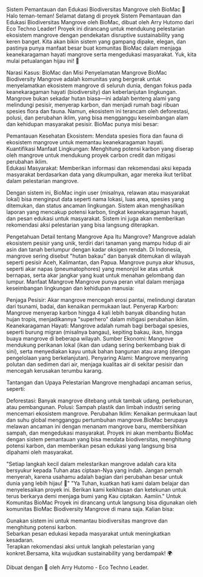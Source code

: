 Sistem Pemantauan dan Edukasi Biodiversitas Mangrove oleh BioMac 🌱
Halo teman-teman! Selamat datang di proyek Sistem Pemantauan dan Edukasi Biodiversitas Mangrove oleh BioMac, dibuat oleh Arry Hutomo dari Eco Techno Leader! Proyek ini dirancang untuk mendukung pelestarian ekosistem mangrove dengan pendekatan disruptive sustainability yang keren banget. Kita akan bikin sistem yang gampang dipake, elegan, dan pastinya punya manfaat besar buat komunitas BioMac dalam menjaga keanekaragaman hayati mangrove serta mengedukasi masyarakat. Yuk, kita mulai petualangan hijau ini! 🚀

Narasi Kasus: BioMac dan Misi Penyelamatan Mangrove
BioMac Biodiversity Mangrove adalah komunitas yang bergerak untuk menyelamatkan ekosistem mangrove di seluruh dunia, dengan fokus pada keanekaragaman hayati (biodiversity) dan keberlanjutan lingkungan. Mangrove bukan sekadar hutan biasa—ini adalah benteng alami yang melindungi pesisir, menyerap karbon, dan menjadi rumah bagi ribuan spesies flora dan fauna. Namun, ekosistem ini terancam oleh deforestasi, polusi, dan perubahan iklim, yang bisa mengganggu keseimbangan alam dan kehidupan masyarakat pesisir.
BioMac punya misi besar:  

Pemantauan Kesehatan Ekosistem: Mendata spesies flora dan fauna di ekosistem mangrove untuk memantau keanekaragaman hayati.  
Kuantifikasi Manfaat Lingkungan: Menghitung potensi karbon yang diserap oleh mangrove untuk mendukung proyek carbon credit dan mitigasi perubahan iklim.  
Edukasi Masyarakat: Memberikan informasi dan rekomendasi aksi kepada masyarakat berdasarkan data yang dikumpulkan, agar mereka ikut terlibat dalam pelestarian mangrove.

Dengan sistem ini, BioMac ingin user (misalnya, relawan atau masyarakat lokal) bisa menginput data seperti nama lokasi, luas area, spesies yang ditemukan, dan status ancaman lingkungan. Sistem akan menghasilkan laporan yang mencakup potensi karbon, tingkat keanekaragaman hayati, dan pesan edukasi untuk masyarakat. Sistem ini juga akan memberikan rekomendasi aksi pelestarian yang bisa langsung diterapkan.

Pengetahuan Detail tentang Mangrove
Apa Itu Mangrove?
Mangrove adalah ekosistem pesisir yang unik, terdiri dari tanaman yang mampu hidup di air asin dan tanah berlumpur dengan kadar oksigen rendah. Di Indonesia, mangrove sering disebut "hutan bakau" dan banyak ditemukan di wilayah seperti pesisir Aceh, Kalimantan, dan Papua. Mangrove punya akar khusus, seperti akar napas (pneumatophores) yang menonjol ke atas untuk bernapas, serta akar jangkar yang kuat untuk menahan gelombang dan lumpur.
Manfaat Mangrove
Mangrove punya peran vital dalam menjaga keseimbangan lingkungan dan kehidupan manusia:

Penjaga Pesisir: Akar mangrove mencegah erosi pantai, melindungi daratan dari tsunami, badai, dan kenaikan permukaan laut.
Penyerap Karbon: Mangrove menyerap karbon hingga 4 kali lebih banyak dibanding hutan hujan tropis, menjadikannya "superhero" dalam mitigasi perubahan iklim.
Keanekaragaman Hayati: Mangrove adalah rumah bagi berbagai spesies, seperti burung migran (misalnya bangau), kepiting bakau, ikan, hingga buaya mangrove di beberapa wilayah.
Sumber Ekonomi: Mangrove mendukung perikanan lokal (ikan dan udang sering berkembang biak di sini), serta menyediakan kayu untuk bahan bangunan atau arang (dengan pengelolaan yang berkelanjutan).
Penyaring Alami: Mangrove menyaring polutan dan sedimen dari air, menjaga kualitas air di sekitar pesisir dan mencegah kerusakan terumbu karang.

Tantangan dan Upaya Pelestarian
Mangrove menghadapi ancaman serius, seperti:

Deforestasi: Banyak mangrove ditebang untuk tambak udang, perkebunan, atau pembangunan.
Polusi: Sampah plastik dan limbah industri sering mencemari ekosistem mangrove.
Perubahan Iklim: Kenaikan permukaan laut dan suhu global mengganggu pertumbuhan mangrove.BioMac berupaya melawan ancaman ini dengan menanam mangrove baru, membersihkan sampah, dan mengedukasi masyarakat. Proyek ini akan membantu BioMac dengan sistem pemantauan yang bisa mendata biodiversitas, menghitung potensi karbon, dan memberikan pesan edukasi yang langsung bisa dipahami oleh masyarakat.




"Setiap langkah kecil dalam melestarikan mangrove adalah cara kita bersyukur kepada Tuhan atas ciptaan-Nya yang indah. Jangan pernah menyerah, karena usahamu adalah bagian dari perubahan besar untuk dunia yang lebih hijau! 🌿"
"Ya Tuhan, kuatkan hati kami dalam belajar dan menyelesaikan proyek ini. Berikan kami keikhlasan dan ketekunan untuk terus berkarya demi menjaga bumi yang Kau ciptakan. Aamiin."
Untuk Komunitas BioMac
Proyek ini dirancang untuk langsung bisa digunakan oleh komunitas BioMac Biodiversity Mangrove di mana saja. Kalian bisa:  

Gunakan sistem ini untuk memantau biodiversitas mangrove dan menghitung potensi karbon.  
Sebarkan pesan edukasi kepada masyarakat untuk meningkatkan kesadaran.  
Terapkan rekomendasi aksi untuk langkah pelestarian yang konkret.Bersama, kita wujudkan sustainability yang berdampak! 🌍

Dibuat dengan 💖 oleh Arry Hutomo - Eco Techno Leader.


